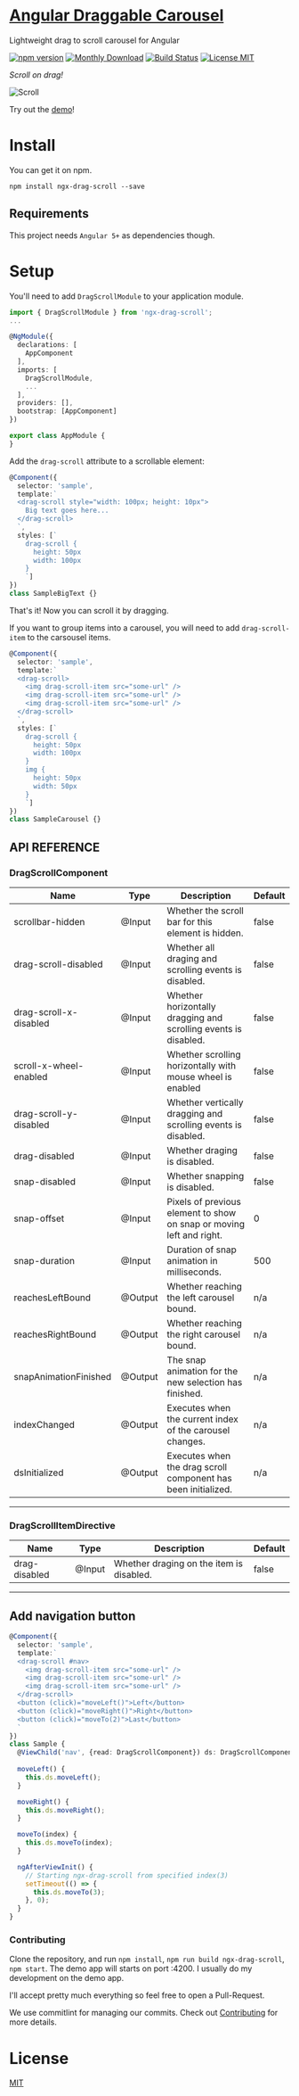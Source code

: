# [Angular Draggable Carousel](https://bfwg.github.io/ngx-drag-scroll/)

Lightweight drag to scroll carousel for Angular

[![npm version](https://img.shields.io/npm/v/ngx-drag-scroll.svg)](https://www.npmjs.com/package/ngx-drag-scroll)
[![Monthly Download](https://img.shields.io/npm/dm/ngx-drag-scroll.svg?style=flat-square)](https://www.npmjs.com/package/ngx-drag-scroll)
[![Build Status](https://travis-ci.org/bfwg/ngx-drag-scroll.svg?branch=master)](https://travis-ci.org/bfwg/ngx-drag-scroll)
[![License MIT](https://img.shields.io/badge/license-MIT-blue.svg)](https://github.com/bfwg/ngx-drag-scroll/blob/master/LICENSE)


*Scroll on drag!*

![Scroll](https://user-images.githubusercontent.com/12819525/31459582-73565738-ae78-11e7-8b45-83f686123b63.gif)

Try out the [demo](https://bfwg.github.io/ngx-drag-scroll/)!

# Install

You can get it on npm.

```shell
npm install ngx-drag-scroll --save
```

## Requirements

This project needs `Angular 5+` as dependencies though.

# Setup

You'll need to add `DragScrollModule` to your application module.

```typescript
import { DragScrollModule } from 'ngx-drag-scroll';
...

@NgModule({
  declarations: [
    AppComponent
  ],
  imports: [
    DragScrollModule,
    ...
  ],
  providers: [],
  bootstrap: [AppComponent]
})

export class AppModule {
}

```
Add the `drag-scroll` attribute to a scrollable element:
```typescript
@Component({
  selector: 'sample',
  template:`
  <drag-scroll style="width: 100px; height: 10px">
    Big text goes here...
  </drag-scroll>
  `,
  styles: [`
    drag-scroll {
      height: 50px
      width: 100px
    }
    `]
})
class SampleBigText {}
```
That's it! Now you can scroll it by dragging.

If you want to group items into a carousel, you will need to add `drag-scroll-item` to the carsousel items.
```typescript
@Component({
  selector: 'sample',
  template:`
  <drag-scroll>
    <img drag-scroll-item src="some-url" />
    <img drag-scroll-item src="some-url" />
    <img drag-scroll-item src="some-url" />
  </drag-scroll>
  `,
  styles: [`
    drag-scroll {
      height: 50px
      width: 100px
    }
    img {
      height: 50px
      width: 50px
    }
    `]
})
class SampleCarousel {}
```


## API REFERENCE

### DragScrollComponent 

| Name                   | Type    | Description                                                                   |Default|
|------------------------|---------|-------------------------------------------------------------------------------|-------|
| scrollbar-hidden       | @Input  | Whether the scroll bar for this element is hidden.                            | false |
| drag-scroll-disabled   | @Input  | Whether all draging and scrolling events is disabled.                         | false |
| drag-scroll-x-disabled | @Input  | Whether horizontally dragging and scrolling events is disabled.               | false |
| scroll-x-wheel-enabled | @Input  | Whether scrolling horizontally with mouse wheel is enabled                    | false |
| drag-scroll-y-disabled | @Input  | Whether vertically dragging and scrolling events is disabled.                 | false |
| drag-disabled          | @Input  | Whether draging is disabled.                                                  | false |
| snap-disabled          | @Input  | Whether snapping is disabled.                                                 | false |
| snap-offset            | @Input  | Pixels of previous element to show on snap or moving left and right.          |   0   |
| snap-duration          | @Input  | Duration of snap animation in milliseconds.                                   |  500  |
| reachesLeftBound       | @Output | Whether reaching the left carousel bound.                                     |  n/a  |
| reachesRightBound      | @Output | Whether reaching the right carousel bound.                                    |  n/a  |
| snapAnimationFinished  | @Output | The snap animation for the new selection has finished.                        |  n/a  |
| indexChanged           | @Output | Executes when the current index of the carousel changes.                      |  n/a  |
| dsInitialized          | @Output | Executes when the drag scroll component has been initialized.                 |  n/a  |

___

### DragScrollItemDirective 

| Name                   | Type    | Description                                                                   |Default|
|------------------------|---------|-------------------------------------------------------------------------------|-------|
| drag-disabled          | @Input  | Whether draging on the item is disabled.                                      | false |

___

## Add navigation button

```typescript
@Component({
  selector: 'sample',
  template:`
  <drag-scroll #nav>
    <img drag-scroll-item src="some-url" />
    <img drag-scroll-item src="some-url" />
    <img drag-scroll-item src="some-url" />
  </drag-scroll>
  <button (click)="moveLeft()">Left</button>
  <button (click)="moveRight()">Right</button>
  <button (click)="moveTo(2)">Last</button>
  `
})
class Sample {
  @ViewChild('nav', {read: DragScrollComponent}) ds: DragScrollComponent;
  
  moveLeft() {
    this.ds.moveLeft();
  }

  moveRight() {
    this.ds.moveRight();
  }

  moveTo(index) {
    this.ds.moveTo(index);
  }

  ngAfterViewInit() {
    // Starting ngx-drag-scroll from specified index(3)
    setTimeout(() => {
      this.ds.moveTo(3);
    }, 0);
  }
}
```


### Contributing
Clone the repository, and run `npm install`, `npm run build ngx-drag-scroll`, `npm start`. The demo app will starts on port :4200. I usually do my development on the demo app.

I'll accept pretty much everything so feel free to open a Pull-Request. 

We use commitlint for managing our commits. Check out [Contributing](CONTRIBUTING.md) for more details.

# License
 [MIT](/LICENSE)
